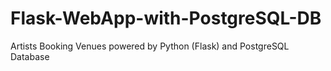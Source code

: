 # Flask-WebApp-with-PostgreSQL-DB
Artists Booking Venues powered by Python (Flask) and PostgreSQL Database
